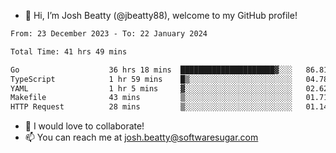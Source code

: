 - 👋 Hi, I’m Josh Beatty (@jbeatty88), welcome to my GitHub profile!

<!--START_SECTION:waka-->

```txt
From: 23 December 2023 - To: 22 January 2024

Total Time: 41 hrs 49 mins

Go                    36 hrs 18 mins  █████████████████████▓░░░   86.81 %
TypeScript            1 hr 59 mins    █▒░░░░░░░░░░░░░░░░░░░░░░░   04.78 %
YAML                  1 hr 5 mins     ▓░░░░░░░░░░░░░░░░░░░░░░░░   02.62 %
Makefile              43 mins         ▒░░░░░░░░░░░░░░░░░░░░░░░░   01.71 %
HTTP Request          28 mins         ▒░░░░░░░░░░░░░░░░░░░░░░░░   01.14 %
```

<!--END_SECTION:waka-->

- 💞️ I would love to collaborate!
- 📫 You can reach me at josh.beatty@softwaresugar.com

<!---
jbeatty88/jbeatty88 is a ✨ special ✨ repository because its `README.md` (this file) appears on your GitHub profile.
You can click the Preview link to take a look at your changes.
--->
